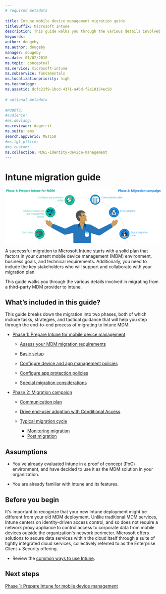 ```yaml
---
# required metadata

title: Intune mobile device management migration guide
titleSuffix: Microsoft Intune
description: This guide walks you through the various details involved in migrating from a third-party MDM provider to Microsoft Intune.
keywords:
author: dougeby
ms.author: dougeby
manager: dougeby
ms.date: 01/02/2018
ms.topic: conceptual
ms.service: microsoft-intune
ms.subservice: fundamentals
ms.localizationpriority: high
ms.technology:
ms.assetid: dcfc21f9-1bcd-4371-a46d-f2e18154ec50

# optional metadata

#ROBOTS:
#audience:
#ms.devlang:
ms.reviewer: dagerrit
ms.suite: ems
search.appverid: MET150
#ms.tgt_pltfrm:
#ms.custom:
ms.collection: M365-identity-device-management
---
```


# Intune migration guide

![Microsoft Intune MDM migration guide art](./media/migration-guide/MDM-migration-guide-art.PNG)

A successful migration to Microsoft Intune starts with a solid plan that factors in your current mobile device management (MDM) environment, business goals, and technical requirements. Additionally, you need to include the key stakeholders who will support and collaborate with your migration plan.

This guide walks you through the various details involved in migrating from a third-party MDM provider to Intune.

## What’s included in this guide?

This guide breaks down the migration into two phases, both of which include tasks, strategies, and tactical guidance that will help you step through the end-to-end process of migrating to Intune MDM.

- [Phase 1: Prepare Intune for mobile device management](migration-guide-prepare.md)

  - [Assess your MDM migration requirements](migration-guide-prepare.md#assess-mdm-requirements)

  - [Basic setup](migration-guide-setup.md)

  - [Configure device and app management policies](migration-guide-configure-policies.md)

  - [Configure app protection policies](../intune/apps/app-protection-policies.md)

  - [Special migration considerations](migration-guide-considerations.md)

- [Phase 2: Migration campaign](migration-guide-campaign.md)

  - [Communication plan](migration-guide-communication-plan.md)

  - [Drive end-user adoption with Conditional Access](migration-guide-drive-adoption.md)

  - [Typical migration cycle](migration-guide-cycle.md)
    - [Monitoring migration](migration-guide-cycle.md#monitoring-migration)
    - [Post migration](migration-guide-cycle.md#post-migration)

## Assumptions

- You've already evaluated Intune in a proof of concept (PoC) environment, and have decided to use it as the MDM solution in your organization.

- You are already familiar with Intune and its features.

## Before you begin

It's important to recognize that your new Intune deployment might be different from your old MDM deployment. Unlike traditional MDM services, Intune centers on identity-driven access control, and so does not require a network proxy appliance to control access to corporate data from mobile devices outside the organization's network perimeter. Microsoft offers solutions to secure data services within the cloud itself through a suite of tightly integrated cloud services, collectively referred to as the Enterprise Client + Security offering.

- Review the [common ways to use Intune](common-scenarios.md).

## Next steps

[Phase 1: Prepare Intune for mobile device management](migration-guide-prepare.md)
